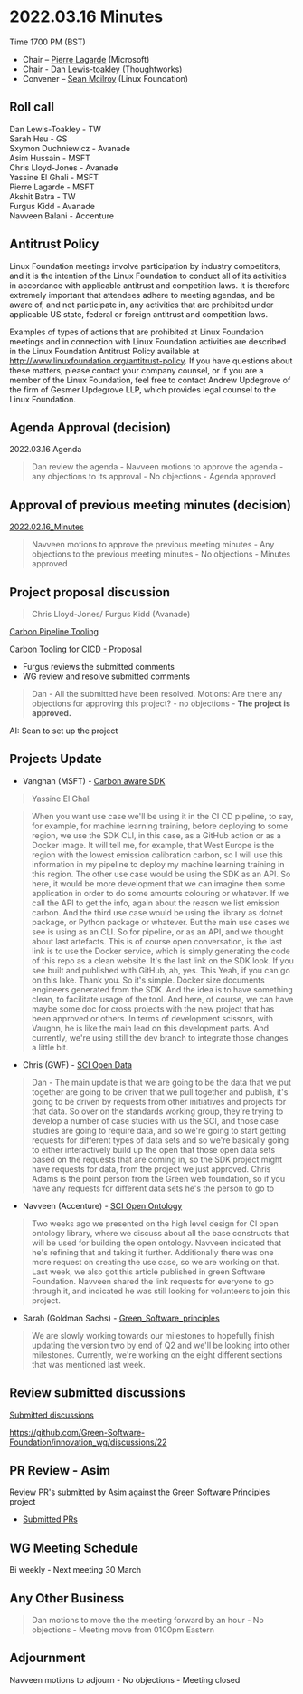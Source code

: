 # 2022.03.16 Minutes

Time 1700 PM (BST)

- Chair – [Pierre Lagarde](https://www.linkedin.com/in/pierlag/) (Microsoft) 
- Chair - [Dan Lewis-toakley ](https://www.linkedin.com/in/danlewistoakley/) (Thoughtworks)
- Convener – [Sean Mcilroy](https://www.linkedin.com/in/sean-mcilroy-bb3b5548/) (Linux Foundation)
  
## Roll call 

Dan Lewis-Toakley - TW <br>
Sarah Hsu - GS<br>
Sxymon Duchniewicz - Avanade<br>
Asim Hussain - MSFT<br>
Chris Lloyd-Jones - Avanade<br>
Yassine El Ghali - MSFT<br>
Pierre Lagarde - MSFT<br>
Akshit Batra - TW<br>
Furgus Kidd - Avanade<br>
Navveen Balani - Accenture<br>
  
## Antitrust Policy
Linux Foundation meetings involve participation by industry competitors, and it is the intention of the Linux Foundation to conduct 
all of its activities in accordance with applicable antitrust and competition laws. 
It is therefore extremely important that attendees adhere to meeting agendas, and be aware of, and not participate in, any activities 
that are prohibited under applicable US state, federal or foreign antitrust and competition laws.

Examples of types of actions that are prohibited at Linux Foundation meetings and in connection with Linux Foundation activities are 
described in the Linux Foundation Antitrust Policy available at http://www.linuxfoundation.org/antitrust-policy. 
If you have questions about these matters, please contact your company counsel, or if you are a member of the Linux Foundation, 
feel free to contact Andrew Updegrove of the firm of Gesmer Updegrove LLP, which provides legal counsel to the Linux Foundation.
  
## Agenda Approval (decision) 
2022.03.16 Agenda

> Dan review the agenda - Navveen motions to approve the agenda - any objections to its approval - No objections - Agenda approved
  
## Approval of previous meeting minutes (decision)
[2022.02.16_Minutes](https://github.com/Green-Software-Foundation/innovation_wg/blob/main/Agenda_Minutes/2022.03.02_Minutes.md)

> Navveen motions to approve the previous meeting minutes - Any objections to the previous meeting minutes - No objections - Minutes approved

## Project proposal discussion

> Chris Lloyd-Jones/ Furgus Kidd (Avanade)

[Carbon Pipeline Tooling](https://docs.google.com/document/d/1oacfO1dxcBNRhPJegk0aHPOgF3KNvuDy/edit?usp=sharing&ouid=109189016904402965838&rtpof=true&sd=true)

[Carbon Tooling for CICD - Proposal](https://mail.google.com/mail/u/0/?tab=rm#search/Carbon+Tooling+for+CICD/FMfcgzGmvLNNWfbZvrQMbfpPfXVWQWpr)

- Furgus reviews the submitted comments
- WG review and resolve submitted comments

> Dan - All the submitted have been resolved. 
> Motions: Are there any objections for approving this project? - no objections - **The project is approved.**

AI: Sean to set up the project

## Projects Update

- Vanghan (MSFT) - [Carbon aware SDK](https://github.com/Green-Software-Foundation/carbon-aware-sdk)

> Yassine El Ghali

> When you want use case we'll be using it in the CI CD pipeline, to say, for example, for machine learning training, before deploying to some region, we use the SDK CLI, in this case, as a GitHub action or as a Docker image. It will tell me, for example, that West Europe is the region with the lowest emission calibration carbon, so I will use this information in my pipeline to deploy my machine learning training in this region. The other use case would be using the SDK as an API. So here, it would be more development that we can imagine then some application in order to do some amounts colouring or whatever. If we call the API to get the info, again about the reason we list emission carbon. And the third use case would be using the library as dotnet package, or Python package or whatever. But the main use cases we see is using as an CLI. So for pipeline, or as an API, and we thought about last artefacts. This is of course open conversation, is the last link is to use the Docker service, which is simply generating the code of this repo as a clean website. It's the last link on the SDK look. If you see built and published with GitHub, ah, yes. This Yeah, if you can go on this lake. Thank you. So it's simple. Docker size documents engineers generated from the SDK. And the idea is to have something clean, to facilitate usage of the tool. And here, of course, we can have maybe some doc for cross projects with the new project that has been approved or others. In terms of development scissors, with Vaughn, he is like the main lead on this development parts. And currently, we're using still the dev branch to integrate those changes a little bit.

- Chris (GWF) - [SCI Open Data](https://github.com/Green-Software-Foundation/sci-data)

> Dan - The main update is that we are going to be the data that we put together are going to be driven that we pull together and publish, it's going to be driven by requests from other initiatives and projects for that data. So over on the standards working group, they're trying to develop a number of case studies with us the SCI, and those case studies are going to require data, and so we're going to start getting requests for different types of data sets and so we're basically going to either interactively build up the open that those open data sets based on the requests that are coming in, so the SDK project might have requests for data, from the project we just approved. Chris Adams is the point person from the Green web foundation, so if you have any requests for different data sets he's the person to go to

- Navveen (Accenture) - [SCI Open Ontology](https://docs.google.com/document/d/1wPIMHOGxvaDH743CT0upf2AVR9pXwl6v/edit?usp=sharing&ouid=109368751668006670411&rtpof=true&sd=true)

> Two weeks ago we presented on the high level design for CI open ontology library, where we discuss about all the base constructs that will be used for building the open ontology. Navveen indicated that he's refining that and taking it further. Additionally there was one more request on creating the use case,  so we are working on that. Last week, we also got this article published in green Software Foundation. Navveen shared the link requests for everyone to go through it, and indicated he was still looking for volunteers to join this project.

- Sarah (Goldman Sachs) - [Green_Software_principles](https://github.com/Green-Software-Foundation/Green_Software_principles)

> We are slowly working towards our milestones to hopefully finish updating the version two by end of Q2 and we'll be looking into other milestones. Currently, we're working on the eight different sections that was mentioned last week.

## Review submitted discussions

[Submitted discussions](https://github.com/Green-Software-Foundation/innovation_wg/discussions)

https://github.com/Green-Software-Foundation/innovation_wg/discussions/22

## PR Review - Asim

Review PR's submitted by Asim against the Green Software Principles project

 - [Submitted PRs](https://github.com/Green-Software-Foundation/green-software-principles/pulls)

## WG Meeting Schedule

Bi weekly - Next meeting 30 March

## Any Other Business

> Dan motions to move the the meeting forward by an hour - No objections - Meeting move from 0100pm Eastern

## Adjournment

Navveen motions to adjourn - No objections - Meeting closed
